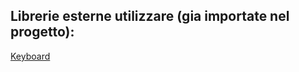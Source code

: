 ## Librerie esterne utilizzare (gia importate nel progetto):

[Keyboard](https://github.com/boppreh/keyboard 'Keyboard')
